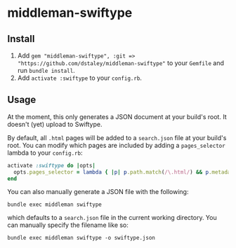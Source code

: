 middleman-swiftype
==================

## Install
1. Add `gem "middleman-swiftype", :git => "https://github.com/dstaley/middleman-swiftype"` to your `Gemfile` and run `bundle install`.
2. Add `activate :swiftype` to your `config.rb`.

## Usage
At the moment, this only generates a JSON document at your build's root. It doesn't (yet) upload to Swiftype.

By default, all `.html` pages will be added to a `search.json` file at your build's root. You can modify which pages are included by adding a `pages_selector` lambda to your `config.rb`:

```ruby
activate :swiftype do |opts|
  opts.pages_selector = lambda { |p| p.path.match(/\.html/) && p.metadata[:options][:layout] == nil }
end
```

You can also manually generate a JSON file with the following:
```
bundle exec middleman swiftype
```
which defaults to a `search.json` file in the current working directory. You can manually specify the filename like so:
```
bundle exec middleman swiftype -o swiftype.json
```